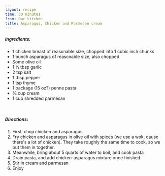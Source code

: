 ```yaml
---
layout: recipe
time: 30 minutes
from: Our kitchen
title: Asparagus, Chicken and Parmesan cream
---
```


##### Ingredients:

* 1 chicken breast of reasonable size, chopped into 1 cubic inch chunks
* 1 bunch asparagus of reasonable size, also chopped
* Some olive oil
* 1 ½ tbsp garlic
* 2 tsp salt
* 1 tbsp pepper
* 1 tsp thyme
* 1 package (15 oz?) penne pasta
* ⅔ cup cream
* 1 cup shredded parmesan

<br>

##### Directions:

1. First, chop chicken and asparagus
2. Fry chicken and asparagus in olive oil with spices (we use a wok, cause there's a lot of chicken). They take roughly the same time to cook, so we put them in together.
3. Meanwhile, bring about 5 quarts of water to boil, and cook pasta
4. Drain pasta, and add chicken-asparagus mixture once finished.
5. Stir in cream and parmesan
6. Enjoy
